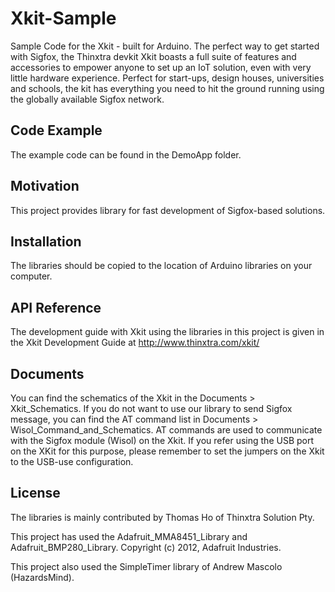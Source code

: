 # Xkit-Sample
Sample Code for the Xkit - built for Arduino. The perfect way to get started with Sigfox, the Thinxtra devkit Xkit boasts a full suite of features and accessories to empower anyone to set up an IoT solution, even with very little hardware experience. Perfect for start-ups, design houses, universities and schools, the kit has everything you need to hit the ground running using the globally available Sigfox network. 

## Code Example

The example code can be found in the DemoApp folder.

## Motivation

This project provides library for fast development of Sigfox-based solutions.

## Installation

The libraries should be copied to the location of Arduino libraries on your computer.

## API Reference

The development guide with Xkit using the libraries in this project is given in the Xkit Development Guide at http://www.thinxtra.com/xkit/

## Documents
You can find the schematics of the Xkit in the Documents > Xkit_Schematics.
If you do not want to use our library to send Sigfox message, you can find the AT command list in Documents > Wisol_Command_and_Schematics. AT commands are used to communicate with the Sigfox module (Wisol) on the Xkit. If you refer using the USB port on the XKit for this purpose, please remember to set the jumpers on the Xkit to the USB-use configuration.

## License

The libraries is mainly contributed by Thomas Ho of Thinxtra Solution Pty.

This project has used the Adafruit_MMA8451_Library and Adafruit_BMP280_Library.
Copyright (c) 2012, Adafruit Industries.

This project also used the SimpleTimer library of Andrew Mascolo (HazardsMind).
